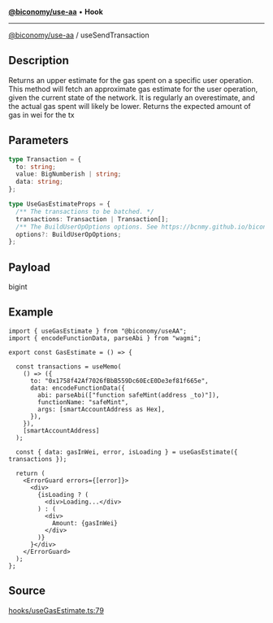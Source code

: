 [**@biconomy/use-aa**](../index.md) • **Hook**

---

[@biconomy/use-aa](./index.md) / useSendTransaction

## Description

Returns an upper estimate for the gas spent on a specific user operation. This method will fetch an approximate gas estimate for the user operation, given the current state of the network. It is regularly an overestimate, and the actual gas spent will likely be lower. Returns the expected amount of gas in wei for the tx

## Parameters

```ts
type Transaction = {
  to: string;
  value: BigNumberish | string;
  data: string;
};

type UseGasEstimateProps = {
  /** The transactions to be batched. */
  transactions: Transaction | Transaction[];
  /** The BuildUserOpOptions options. See https://bcnmy.github.io/biconomy-client-sdk/types/BuildUserOpOptions.html for further detail */
  options?: BuildUserOpOptions;
};
```

## Payload

bigint

## Example

```tsx
import { useGasEstimate } from "@biconomy/useAA";
import { encodeFunctionData, parseAbi } from "wagmi";

export const GasEstimate = () => {

  const transactions = useMemo(
    () => ({
      to: "0x1758f42Af7026fBbB559Dc60EcE0De3ef81f665e",
      data: encodeFunctionData({
        abi: parseAbi(["function safeMint(address _to)"]),
        functionName: "safeMint",
        args: [smartAccountAddress as Hex],
      }),
    }),
    [smartAccountAddress]
  );

  const { data: gasInWei, error, isLoading } = useGasEstimate({ transactions });

  return (
    <ErrorGuard errors={[error]}>
      <div>
        {isLoading ? (
          <div>Loading...</div>
        ) : (
          <div>
            Amount: {gasInWei}
          </div>
        )}
      }</div>
    </ErrorGuard>
  );
};
```

## Source

[hooks/useGasEstimate.ts:79](https://github.com/bcnmy/useAA/blob/main/src/hooks/useGasEstimate.ts)
